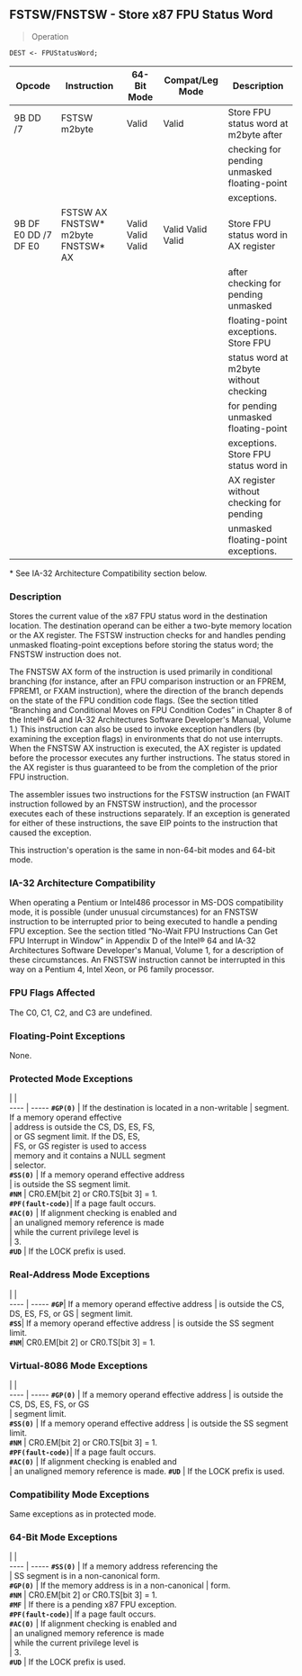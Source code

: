 ## FSTSW/FNSTSW - Store x87 FPU Status Word

> Operation

``` slim
DEST <- FPUStatusWord;

```

 Opcode              | Instruction                       | 64-Bit Mode      | Compat/Leg Mode  | Description                                 
 ---  | --- | --- | --- | ---
 9B DD /7            | FSTSW m2byte                      | Valid            | Valid            | Store FPU status word at m2byte after       
                     |                                   |                  |                  | checking for pending unmasked floating-point
                     |                                   |                  |                  | exceptions.                                 
 9B DF E0 DD /7 DF E0| FSTSW AX FNSTSW* m2byte FNSTSW* AX| Valid Valid Valid| Valid Valid Valid| Store FPU status word in AX register        
                     |                                   |                  |                  | after checking for pending unmasked         
                     |                                   |                  |                  | floating-point exceptions. Store FPU        
                     |                                   |                  |                  | status word at m2byte without checking      
                     |                                   |                  |                  | for pending unmasked floating-point         
                     |                                   |                  |                  | exceptions. Store FPU status word in        
                     |                                   |                  |                  | AX register without checking for pending    
                     |                                   |                  |                  | unmasked floating-point exceptions.         
<aside class="notification">
* See IA-32 Architecture Compatibility section below.
</aside>


### Description
Stores the current value of the x87 FPU status word in the destination location.
The destination operand can be either a two-byte memory location or the AX register.
The FSTSW instruction checks for and handles pending unmasked floating-point
exceptions before storing the status word; the FNSTSW instruction does not.

The FNSTSW AX form of the instruction is used primarily in conditional branching
(for instance, after an FPU comparison instruction or an FPREM, FPREM1, or FXAM
instruction), where the direction of the branch depends on the state of the
FPU condition code flags. (See the section titled “Branching and Conditional
Moves on FPU Condition Codes” in Chapter 8 of the Intel® 64 and IA-32 Architectures
Software Developer's Manual, Volume 1.) This instruction can also be used to
invoke exception handlers (by examining the exception flags) in environments
that do not use interrupts. When the FNSTSW AX instruction is executed, the
AX register is updated before the processor executes any further instructions.
The status stored in the AX register is thus guaranteed to be from the completion
of the prior FPU instruction.

The assembler issues two instructions for the FSTSW instruction (an FWAIT instruction
followed by an FNSTSW instruction), and the processor executes each of these
instructions separately. If an exception is generated for either of these instructions,
the save EIP points to the instruction that caused the exception.

This instruction's operation is the same in non-64-bit modes and 64-bit mode.


### IA-32 Architecture Compatibility
When operating a Pentium or Intel486 processor in MS-DOS compatibility mode,
it is possible (under unusual circumstances) for an FNSTSW instruction to be
interrupted prior to being executed to handle a pending FPU exception. See the
section titled “No-Wait FPU Instructions Can Get FPU Interrupt in Window” in
Appendix D of the Intel® 64 and IA-32 Architectures Software Developer's Manual,
Volume 1, for a description of these circumstances. An FNSTSW instruction cannot
be interrupted in this way on a Pentium 4, Intel Xeon, or P6 family processor.



### FPU Flags Affected
The C0, C1, C2, and C3 are undefined.


### Floating-Point Exceptions
None.


### Protected Mode Exceptions
   | |  
---- | -----
 **``#GP(0)``**         | If the destination is located in a non-writable
                | segment. If a memory operand effective         
                | address is outside the CS, DS, ES, FS,         
                | or GS segment limit. If the DS, ES,            
                | FS, or GS register is used to access           
                | memory and it contains a NULL segment          
                | selector.                                      
 **``#SS(0)``**         | If a memory operand effective address          
                | is outside the SS segment limit.               
 **``#NM``**            | CR0.EM[bit 2] or CR0.TS[bit 3] = 1.            
 **``#PF(fault-code)``**| If a page fault occurs.                        
 **``#AC(0)``**         | If alignment checking is enabled and           
                | an unaligned memory reference is made          
                | while the current privilege level is           
                | 3.                                             
 **``#UD``**            | If the LOCK prefix is used.                    

### Real-Address Mode Exceptions
   | |  
---- | -----
 **``#GP``**| If a memory operand effective address
    | is outside the CS, DS, ES, FS, or GS 
    | segment limit.                       
 **``#SS``**| If a memory operand effective address
    | is outside the SS segment limit.     
 **``#NM``**| CR0.EM[bit 2] or CR0.TS[bit 3] = 1.  

### Virtual-8086 Mode Exceptions
   | |  
---- | -----
 **``#GP(0)``**         | If a memory operand effective address 
                | is outside the CS, DS, ES, FS, or GS  
                | segment limit.                        
 **``#SS(0)``**         | If a memory operand effective address 
                | is outside the SS segment limit.      
 **``#NM``**            | CR0.EM[bit 2] or CR0.TS[bit 3] = 1.   
 **``#PF(fault-code)``**| If a page fault occurs.               
 **``#AC(0)``**         | If alignment checking is enabled and  
                | an unaligned memory reference is made.
 **``#UD``**            | If the LOCK prefix is used.           

### Compatibility Mode Exceptions
Same exceptions as in protected mode.


### 64-Bit Mode Exceptions
   | |  
---- | -----
 **``#SS(0)``**         | If a memory address referencing the        
                | SS segment is in a non-canonical form.     
 **``#GP(0)``**         | If the memory address is in a non-canonical
                | form.                                      
 **``#NM``**            | CR0.EM[bit 2] or CR0.TS[bit 3] = 1.        
 **``#MF``**            | If there is a pending x87 FPU exception.   
 **``#PF(fault-code)``**| If a page fault occurs.                    
 **``#AC(0)``**         | If alignment checking is enabled and       
                | an unaligned memory reference is made      
                | while the current privilege level is       
                | 3.                                         
 **``#UD``**            | If the LOCK prefix is used.                
